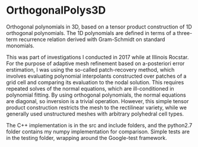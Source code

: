 # OrthogonalPolys3D
Orthogonal polynomials in 3D, based on a tensor product construction of 1D orthogonal polynomials. The 1D polynomials are defined in terms of a three-term recurrence relation derived with Gram-Schmidt on standard monomials. 

This was part of investigations I conducted in 2017 while at Illinois Rocstar. For the purpose of adaptive mesh refinement based on a-posteriori error erstimation, I was using the so-called patch-recovery method, which involves evaluating polynomial interpolants constructed over patches of a grid cell and comparing its evaluation to the nodal solution. This requires repeated solves of the normal equations, which are ill-conditioned in polynomial fitting. By using orthogonal polynomials, the normal equations are diagonal, so inversion is a trivial operation. However, this simple tensor product construction restricts the mesh to the rectilinear variety, while we generally used unstructured meshes with arbitrary polyhedral cell types. 

The C++ implementation is in the src and include folders, and the python2.7 folder contains my numpy implementation for comparison. Simple tests are in the testing folder, wrapping around the Google-test framework.
